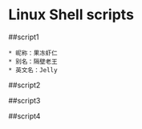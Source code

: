 # Linux Shell scripts

##script1

    * 昵称：果冻虾仁  
    * 别名：隔壁老王  
    * 英文名：Jelly  
    
##script2

##script3

##script4

